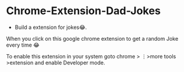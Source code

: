 # Chrome-Extension-Dad-Jokes

<ul><li>Build a extension for jokes😂.</li></ul>

When you click on this google chrome extension to get a random Joke every time 😂

To enable this extension in your system goto chrome > ⋮>more tools >extension
and enable Developer mode.
